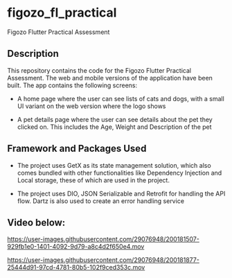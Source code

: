 # figozo_fl_practical

Figozo Flutter Practical Assessment

## Description

This repository contains the code for the Figozo Flutter Practical Assessment. The web and mobile versions of the application have been built. The app contains the following screens:

- A home page where the user can see lists of cats and dogs, with a small UI variant on the web version where the logo shows

- A pet details page where the user can see details about the pet they clicked on. This includes the Age, Weight and Description of the pet

## Framework and Packages Used
- The project uses GetX as its state management solution, which also comes bundled with other functionalities like Dependency Injection and Local storage, these of which are used in the project.

- The project uses DIO, JSON Serializable and Retrofit for handling the API flow. Dartz is also used to create an error handling service

## Video below:


https://user-images.githubusercontent.com/29076948/200181507-929fb1e0-1401-4092-9d79-a8c4d2f650e4.mov



https://user-images.githubusercontent.com/29076948/200181877-25444d91-97cd-4781-80b5-102f9ced353c.mov

